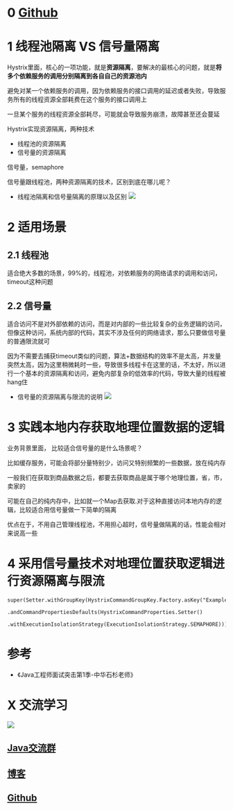 # 0 [Github](https://github.com/Wasabi1234)

# 1 线程池隔离  VS 信号量隔离

Hystrix里面，核心的一项功能，就是**资源隔离**，要解决的最核心的问题，就是**将多个依赖服务的调用分别隔离到各自自己的资源池内**

避免对某一个依赖服务的调用，因为依赖服务的接口调用的延迟或者失败，导致服务所有的线程资源全部耗费在这个服务的接口调用上

一旦某个服务的线程资源全部耗尽，可能就会导致服务崩溃，故障甚至还会蔓延

Hystrix实现资源隔离，两种技术

- 线程池的资源隔离
- 信号量的资源隔离

信号量，semaphore

信号量跟线程池，两种资源隔离的技术，区别到底在哪儿呢？

- 线程池隔离和信号量隔离的原理以及区别
![](https://ask.qcloudimg.com/http-save/1752328/rq31ha62fc.png)

# 2 适用场景

## 2.1 线程池

适合绝大多数的场景，99%的，线程池，对依赖服务的网络请求的调用和访问，timeout这种问题

## 2.2 信号量

适合访问不是对外部依赖的访问，而是对内部的一些比较复杂的业务逻辑的访问，但像这种访问，系统内部的代码，其实不涉及任何的网络请求，那么只要做信号量的普通限流就可

因为不需要去捕获timeout类似的问题，算法+数据结构的效率不是太高，并发量突然太高，因为这里稍微耗时一些，导致很多线程卡在这里的话，不太好，所以进行一个基本的资源隔离和访问，避免内部复杂的低效率的代码，导致大量的线程被hang住

- 信号量的资源隔离与限流的说明
![](https://ask.qcloudimg.com/http-save/1752328/2rbakzj4jz.png)

# 3 实践本地内存获取地理位置数据的逻辑

业务背景里面， 比较适合信号量的是什么场景呢？

比如缓存服务，可能会将部分量特别少，访问又特别频繁的一些数据，放在纯内存

一般我们在获取到商品数据之后，都要去获取商品是属于哪个地理位置，省，市，卖家的

可能在自己的纯内存中，比如就一个Map去获取.对于这种直接访问本地内存的逻辑，比较适合用信号量做一下简单的隔离

优点在于，不用自己管理线程池，不用担心超时，信号量做隔离的话，性能会相对来说高一些

# 4 采用信号量技术对地理位置获取逻辑进行资源隔离与限流

```
super(Setter.withGroupKey(HystrixCommandGroupKey.Factory.asKey("ExampleGroup"))
        .andCommandPropertiesDefaults(HystrixCommandProperties.Setter()
               .withExecutionIsolationStrategy(ExecutionIsolationStrategy.SEMAPHORE)));
```

# 参考

- 《Java工程师面试突击第1季-中华石杉老师》

# X 交流学习
![](https://img-blog.csdnimg.cn/20190504005601174.jpg)
## [Java交流群](https://jq.qq.com/?_wv=1027&k=5UB4P1T)
## [博客](http://www.shishusheng.com)

## [Github](https://github.com/Wasabi1234)